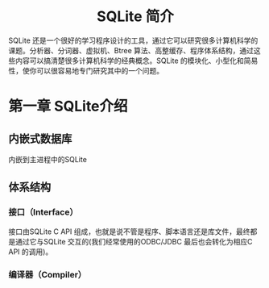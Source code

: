 <h1 align="center">SQLite 简介</h1>
SQLite 还是一个很好的学习程序设计的工具，通过它可以研究很多计算机科学的课题。分析器、分词器、虚拟机、Btree 算法、高整缓存、程序体系结构，通过这些内容可以搞清楚很多计算机科学的经典概念。SQLite 的模块化、小型化和简易性，使你可以很容易地专门研究其中的一个问题。

# 第一章 SQLite介绍
## 内嵌式数据库
内嵌到主进程中的SQLite
## 体系结构


### 接口（Interface）
接口由SQLite C API 组成，也就是说不管是程序、脚本语言还是库文件，最终都是通过它与SQLite 交互的(我们经常使用的ODBC/JDBC 最后也会转化为相应C API 的调用)。
### 编译器（Compiler）
